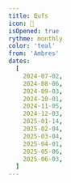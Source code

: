 ```yaml
---
title: Œufs
icon: 🐔
isOpened: true
rythme: monthly
color: 'teal'
from: 'Ambres'
dates:
  [
    2024-07-02,
    2024-08-06,
    2024-09-03,
    2024-10-01,
    2024-11-05,
    2024-12-03,
    2025-01-14,
    2025-02-04,
    2025-03-04,
    2025-04-01,
    2025-05-06,
    2025-06-03,
  ]
---
```


